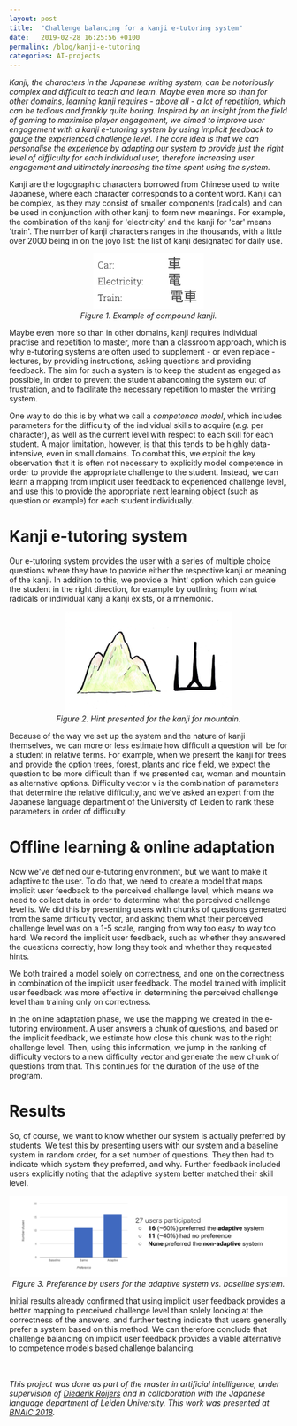 ```yaml
---
layout: post
title:  "Challenge balancing for a kanji e-tutoring system"
date:   2019-02-28 16:25:56 +0100
permalink: /blog/kanji-e-tutoring
categories: AI-projects
---
```

_Kanji, the characters in the Japanese writing system, can be notoriously complex and difficult to teach and learn. Maybe even more so than for other domains, learning kanji requires - above all - a lot of repetition, which can be tedious and frankly quite boring. Inspired by an insight from the field of gaming to maximise player engagement, we aimed to improve user engagement with a kanji e-tutoring system by using implicit feedback to gauge the experienced challenge level. The core idea is that we can personalise the experience by adapting our system to provide just the right level of difficulty for each individual user, therefore increasing user engagement and ultimately increasing the time spent using the system._

<!-- more -->

Kanji are the logographic characters borrowed from Chinese used to write Japanese, where each character corresponds to a content word. Kanji can be complex, as they may consist of smaller components (radicals) and can be used in conjunction with other kanji to form new meanings. For example, the combination of the kanji for 'electricity' and the kanji for 'car' means 'train'. The number of kanji characters ranges in the thousands, with a little over 2000 being in on the joyo list: the list of kanji designated for daily use.
 
<p align="center">
    <img src="../assets/kanji/compound_kanji.png" alt="Image" width="200"/>
	<br>
	<em> Figure 1. Example of compound kanji. </em>
</p>
 
Maybe even more so than in other domains, kanji requires individual practise and repetition to master, more than a classroom approach, which is why e-tutoring systems are often used to supplement - or even replace - lectures, by providing instructions, asking questions and providing feedback. The aim for such a system is to keep the student as engaged as possible, in order to prevent the student abandoning the system out of frustration, and to facilitate the necessary repetition to master the writing system. 

One way to do this is by what we call a _competence model_, which includes parameters for the difficulty of the individual skills to acquire (_e.g._ per character), as well as the current level with respect to each skill for each student. A major limitation, however, is that this tends to be highly data-intensive, even in small domains. To combat this, we exploit the key observation that it is often not necessary to explicitly model competence in order to provide the appropriate challenge to the student. Instead, we can learn  a mapping from implicit user feedback to experienced challenge level, and use this to provide the appropriate next learning object (such as question or example) for each student individually. 



# Kanji e-tutoring system
Our e-tutoring system provides the user with a series of multiple choice questions where they have to provide either the respective kanji or meaning of the kanji. In addition to this, we provide a 'hint' option which can guide the student in the right direction, for example by outlining from what radicals or individual kanji a kanji exists, or a mnemonic.
 
<p align="center">
    <img src="../assets/kanji/mountain.png" alt="Image" width="300"/>
	<br>
	<em> Figure 2. Hint presented for the kanji for mountain. </em>
</p>

Because of the way we set up the system and the nature of kanji themselves, we can more or less estimate how difficult a question will be for a student in relative terms. For example, when we present the kanji for trees and provide the option trees, forest, plants and rice field, we expect the question to be more difficult than if we presented car, woman and mountain as alternative options. Difficulty vector v is the combination of parameters that determine the relative difficulty, and we've asked an expert from the Japanese language department of the University of Leiden to rank these parameters in order of difficulty. 

# Offline learning & online adaptation
Now we've defined our e-tutoring environment, but we want to make it adaptive to the user. To do that, we need to create a model that maps implicit user feedback to the perceived challenge level, which means we need to collect data in order to determine what the perceived challenge level is. We did this by presenting users with chunks of questions generated from the same difficulty vector, and asking them what their perceived challenge level was on a 1-5 scale, ranging from way too easy to way too hard. We record the implicit user feedback, such as whether they answered the questions correctly, how long they took and whether they requested hints. 


We both trained a model solely on correctness, and one on the correctness in combination of the implicit user feedback. The model trained with implicit user feedback was more effective in determining the perceived challenge level than training only on correctness.

In the online adaptation phase, we use the mapping we created in the e-tutoring environment. A user answers a chunk of questions, and based on the implicit feedback, we estimate how close this chunk was to the right challenge level. Then, using this information, we jump in the ranking of difficulty vectors to a new difficulty vector and generate the new chunk of questions from that. This continues for the duration of the use of the program.

# Results
So, of course, we want to know whether our system is actually preferred by students. We test this by presenting users with our system and a baseline system in random order, for a set number of questions. They then had to indicate which system they preferred, and why. Further feedback included users explicitly noting that the adaptive system better matched their skill level.
 
<p align="center">
    <img src="../assets/kanji/results.png" alt="Image" width="800"/> 
	<br>
	<em> Figure 3. Preference by users for the adaptive system vs. baseline system. </em>
</p>

Initial results already confirmed that using implicit user feedback provides a better mapping to perceived challenge level than solely looking at the correctness of the answers, and further testing indicate that users generally prefer a system based on this method. We can therefore conclude that challenge balancing on implicit user feedback provides a viable alternative to competence models based challenge balancing.

<br><br>
_This project was done as part of the master in artificial intelligence, under supervision of [Diederik Roijers](http://www.roijers.info) and in collaboration with the Japanese language department of Leiden University. This work was presented at [BNAIC 2018](https://bnaic2018.nl)._